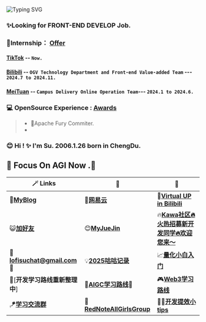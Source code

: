 ![Typing SVG](https://readme-typing-svg.herokuapp.com?font=Fira+Code&pause=1000&random=false&width=435&lines=Hi👋+I+am+Su+😊+Apache+Conmitter+%F0%9F%91%8B;👩🏻‍💻+Major+in+Software+Engineering.+✨%F0%9F%91%8B;Open+Source+Enthusiast✨.)

### **✨Looking for FRONT-END DEVELOP Job.** 
### **🌱Internship**： [**Offer**](https://github.com/LofiSu/LofiSu/blob/main/offer.md) 
#### **[TikTok](https://www.douyin.com/)** -- `Now.`
#### **[Bilibili](https://space.bilibili.com/489812144?spm_id_from=333.1007.0.0)** -- `OGV Technology Department and Front-end Value-added Team` --- `2024.7 to 2024.11.`
#### **[MeiTuan](https://www.meituan.com/)** -- `Campus Delivery Online Operation Team`--- `2024.1 to 2024.6.`
### **💻 OpenSource Experience :** [**Awards**](https://github.com/LofiSu/LofiSu/blob/main/Awards.md) 
> - 🌟Apache Fury Commiter.
> - 
### 😊 **Hi ! ✨ I'm Su. 2006.1.26 born in ChengDu.**
## 💫 Focus On AGI Now .🤖

| 🪄 Links | 🎉 | 🎊 |
| ---- | ---- | ---- |
| 💬[**MyBlog**](https://www.lofisu.chat/)  | 🎵[**网易云**](https://music.163.com/#/artist?id=33710680) | 💫[**Virtual UP in Bilibili**](https://space.bilibili.com/489812144?spm_id_from=333.1007.0.0) | 
| 😺[**加好友**](https://github.com/LofiSu/myBlog?tab=readme-ov-file#%E5%8F%8B%E6%83%85%E9%93%BEE68E%A5) |😊[**MyJueJin**](https://juejin.cn/user/2351234356882624) |🔥[**Kawa社区🔥火热招募新开发同学🔥欢迎您来～**](https://github.com/kawa-fe/kawa-resume) |  💡[开发提效小tips](https://github.com/LofiSu/LofiSu/blob/main/%E5%BC%80%E5%8F%91%E6%8F%90%E6%95%88%E5%B0%8Ftips.md) |
|📮**lofisuchat@gmail.com**🌟|💡[**2025咕咕记录**](https://github.com/LofiSu/LofiSu/blob/main/TODO.md)  | 📈[**量化小白入门**](https://github.com/LofiSu/LofiSu/blob/main/Fintech.md)
| 🎯[**开发学习路线重新整理中**]| 🤖[**AIGC学习路线**](https://github.com/luban-agi/Awesome-AIGC-Tutorials)🌟| 🎮[**Web3学习路线**](https://github.com/LofiSu/LofiSu/blob/main/web3road.md) |
| 🪁[**学习交流群**](https://github.com/LofiSu/LofiSu/blob/main/qr.md) | 🎀[**RedNoteAllGirlsGroup**](https://github.com/user-attachments/assets/98d2ee13-2243-48cb-beee-3d8399fa73b8) | 🧑‍💻[**开发提效小tips**](https://github.com/LofiSu/LofiSu/blob/main/%E5%BC%80%E5%8F%91%E6%8F%90%E6%95%88%E5%B0%8Ftips.md)

